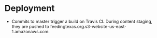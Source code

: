# Deployment

* Commits to master trigger a build on Travis CI. During content staging, they are pushed to feedingtexas.org.s3-website-us-east-1.amazonaws.com.

